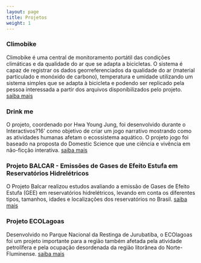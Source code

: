 ```yaml
---
layout: page
title: Projetos
weight: 1
---
```


### Climobike
Climobike é uma central de monitoramento portátil das condições climáticas e da qualidade do ar que se adapta a bicicletas. O sistema é capaz de registrar os dados georreferenciados da qualidade do ar (material particulado e monóxido de carbono), temperatura e umidade utilizando um sistema simples que se adapta à bicicleta e podendo ser replicado pela pessoa interessada a partir dos arquivos disponibilizados pelo projeto.
[saiba mais](https://github.com/smjacques/climobike/wiki)

### Drink me
O projeto, coordenado por Hwa Young Jung, foi desenvolvido durante o Interactivos?16' como objetivo de criar um jogo narrativo mostrando como as atividades humanas afetam o ecossistema aquático. O projeto jogo foi baseado na proposta do Domestic Science que une ciência e vivência em não-ficção interativa.
[saiba mais](http://drinkme.textadventuretime.co.uk/)

### Projeto BALCAR - Emissões de Gases de Efeito Estufa em Reservatórios Hidrelétricos
O Projeto Balcar realizou estudos avaliando a emissão de Gases de Efeito Estufa (GEE) em reservatórios hidrelétricos, levando em conta os diferentes tipos, tamanhos, idades e localizações dos reservatórios no Brasil.
[saiba mais](http://www.cepel.br/data/pages/balcar/LivroBalcar.pdf)


### Projeto ECOLagoas
Desenvolvido no Parque Nacional da Restinga de Jurubatiba, o ECOlagoas foi um projeto importante para a região também afetada pela atividade petrolífera e pela ocupação desordenada da região litorânea do Norte-Fluminense.
[saiba mais](http://www.macae.ufrj.br/nupem/index.php/pesquisa/projetos-de-pesquisa/20-estudos-ecologicos-nas-lagoas-costeiras-do-norte-fluminense-ecolagoas)